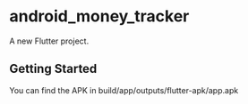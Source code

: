 # android_money_tracker

A new Flutter project.

## Getting Started


You can find the APK in build/app/outputs/flutter-apk/app.apk

